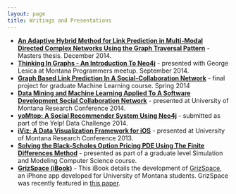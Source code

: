 ```yaml
---
layout: page
title: Writings and Presentations
---
```


* **[An Adaptive Hybrid Method for Link Prediction in Multi-Modal Directed Complex Networks Using the Graph Traversal Pattern](http://scholarworks.umt.edu/cgi/viewcontent.cgi?article=5386&context=etd)** - Masters thesis. December 2014.
* **[Thinking In Graphs - An Introduction To Neo4j](https://copy.com/lhDFPyRjZYyw8LIp)** - presented with George Lesica at Montana Programmers meetup. September 2014.
* **[Graph Based Link Prediction In A Social-Collaboration Network](https://dl.dropboxusercontent.com/u/67572426/WilliamLyonFinalProjec.pdf)** - final project for graduate Machine Learning course. Spring 2014
* **[Data Mining and Machine Learning Applied To A Software Development Social Collaboration Network](https://dl.dropboxusercontent.com/u/67572426/github_poster.pdf)** - presented at University of Montana Research Conference 2014.
* **[yoMtop: A Social Recommender System Using Neo4j](https://dl.dropboxusercontent.com/u/67572426/YoMtop_Paper_final.pdf)** - submitted as part of the Yelp! Data Challenge 2014.
* **[iViz: A Data Visualization Framework for iOS](https://dl.dropboxusercontent.com/u/67572426/iviz.pdf)** - presented at University of Montana Research Conference 2013.
* **[Solving the Black-Scholes Option Pricing PDE Using The Finite Differences Method](https://dl.dropboxusercontent.com/u/67572426/black_scholes.pdf)** - presented as part of a graduate level Simulation and Modeling Computer Science course.
* **[GrizSpace (iBook)](https://dl.dropboxusercontent.com/u/67572426/GrizSpace_The_iBook.ibooks)** - This iBook details the development of [GrizSpace](https://github.com/GrizSpace/GrizSpace), an iPhone app developed for University of Montana students. GrizSpace was recently featured in [this paper](http://dl.acm.org/citation.cfm?id=2538953).
